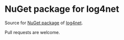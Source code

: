 NuGet package for log4net
=========================
Source for [NuGet package](http://www.nuget.org/packages/log4net) of [log4net](http://logging.apache.org/log4net/).

Pull requests are welcome.
